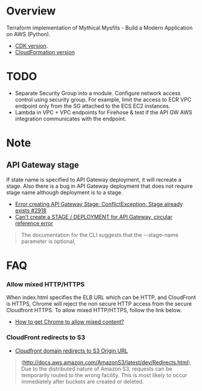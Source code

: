 # Overview
Terraform implementation of Mythical Mysfits - Build a Modern Application on AWS (Python).
* [CDK version](https://github.com/aws-samples/aws-modern-application-workshop/blob/python-cdk/module-2/app/service/mythicalMysfitsService.py).
* [CloudFormation version](https://github.com/aws-samples/aws-modern-application-workshop/tree/python)


# TODO
* Separate Security Group into a module. Configure network access control using security group. For example, limit the access to ECR VPC endpoint only from the SG attached to the ECS EC2 instances.
* Lambda in VPC + VPC endpoints for Firehose & test if the API GW AWS integration communicates with the endpoint.


# Note

## API Gateway stage
If state name is specified to API Gateway deployment, it will recreate a stage. Also there is a bug in API Gateway deployment that does not require stage name although deployment is to a stage.

* [Error creating API Gateway Stage: ConflictException: Stage already exists #2918](https://github.com/terraform-providers/terraform-provider-aws/issues/2918)
* [	Can't create a STAGE / DEPLOYMENT for API Gateway, circular reference error](https://forums.aws.amazon.com/thread.jspa?threadID=236830)
> The documentation for the CLI suggests that the --stage-name parameter is optional,



# FAQ

### Allow mixed HTTP/HTTPS

When index.html specifies the ELB URL which can be HTTP, and CloudFront is HTTPS, Chrome will reject the non secure HTTP access from the secure Cloudfront HTTPS. To allow mixed HTTP/HTTPS, follow the link below.

* [How to get Chrome to allow mixed content?](https://stackoverflow.com/questions/18321032/how-to-get-chrome-to-allow-mixed-content)

### CloudFront redirects to S3

* [Cloudfront domain redirects to S3 Origin URL](https://forums.aws.amazon.com/thread.jspa?threadID=216814)
>  (http://docs.aws.amazon.com/AmazonS3/latest/dev/Redirects.html), Due to the distributed nature of Amazon S3, requests can be temporarily routed to the wrong facility. This is most likely to occur immediately after buckets are created or deleted.